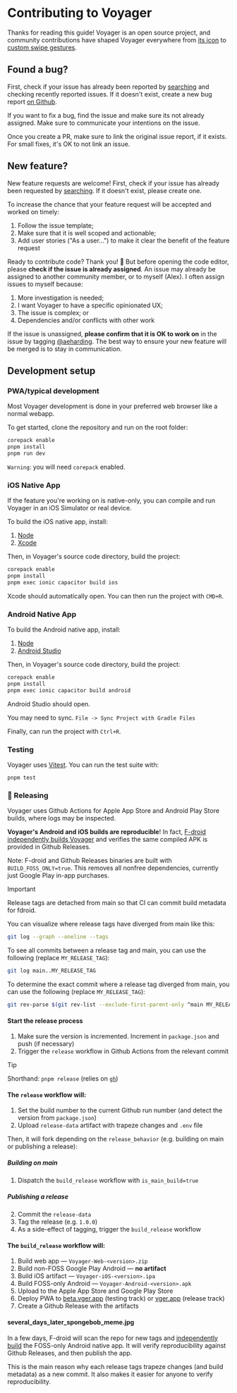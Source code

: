 # Contributing to Voyager

Thanks for reading this guide! Voyager is an open source project, and community contributions have shaped Voyager everywhere from [its icon](https://github.com/aeharding/voyager/pull/519) to [custom swipe gestures](https://github.com/aeharding/voyager/pull/497).

## Found a bug?

First, check if your issue has already been reported by [searching](https://github.com/aeharding/voyager/issues) and checking recently reported issues. If it doesn't exist, create a new bug report [on Github](https://github.com/aeharding/voyager/issues/new/choose).

If you want to fix a bug, find the issue and make sure its not already assigned. Make sure to communicate your intentions on the issue.

Once you create a PR, make sure to link the original issue report, if it exists. For small fixes, it's OK to not link an issue.

## New feature?

New feature requests are welcome! First, check if your issue has already been requested by [searching](https://github.com/aeharding/voyager/issues). If it doesn't exist, please create one.

To increase the chance that your feature request will be accepted and worked on timely:

1.  Follow the issue template;
2.  Make sure that it is well scoped and actionable;
3.  Add user stories ("As a user...") to make it clear the benefit of the feature request

Ready to contribute code? Thank you! 💙 But before opening the code editor, please **check if the issue is already assigned**. An issue may already be assigned to another community member, or to myself (Alex). I often assign issues to myself because:

1.  More investigation is needed;
2.  I want Voyager to have a specific opinionated UX;
3.  The issue is complex; or
4.  Dependencies and/or conflicts with other work

If the issue is unassigned, **please confirm that it is OK to work on** in the issue by tagging [@aeharding](https://github.com/aeharding). The best way to ensure your new feature will be merged is to stay in communication.

## Development setup

### PWA/typical development

Most Voyager development is done in your preferred web browser like a normal webapp.

To get started, clone the repository and run on the root folder:

```sh
corepack enable
pnpm install
pnpm run dev
```

`Warning`: you will need `corepack` enabled.

### iOS Native App

If the feature you're working on is native-only, you can compile and run Voyager in an iOS Simulator or real device.

To build the iOS native app, install:

1. [Node](https://nodejs.org)
2. [Xcode](https://developer.apple.com/xcode/)

Then, in Voyager's source code directory, build the project:

```sh
corepack enable
pnpm install
pnpm exec ionic capacitor build ios
```

Xcode should automatically open. You can then run the project with `CMD+R`.

### Android Native App

To build the Android native app, install:

1. [Node](https://nodejs.org)
2. [Android Studio](https://developer.android.com/studio)

Then, in Voyager's source code directory, build the project:

```sh
corepack enable
pnpm install
pnpm exec ionic capacitor build android
```

Android Studio should open.

You may need to sync. `File -> Sync Project with Gradle Files`

Finally, can run the project with `Ctrl+R`.

### Testing

Voyager uses [Vitest](https://vitest.dev). You can run the test suite with:

```
pnpm test
```

### 🚀 Releasing

Voyager uses Github Actions for Apple App Store and Android Play Store builds, where logs may be inspected.

**Voyager's Android and iOS builds are reproducible**! In fact, [F-droid independently builds Voyager](https://gitlab.com/fdroid/fdroiddata/-/blob/master/metadata/app.vger.voyager.yml) and verifies the same compiled APK is provided in Github Releases.

Note: F-droid and Github Releases binaries are built with `BUILD_FOSS_ONLY=true`. This removes all nonfree dependencies, currently just Google Play in-app purchases.

> [!IMPORTANT]
> Release tags are detached from main so that CI can commit build metadata for fdroid.
>
> You can visualize where release tags have diverged from main like this:
>
> ```sh
> git log --graph --oneline --tags
> ```
>
> To see all commits between a release tag and main, you can use the following (replace `MY_RELEASE_TAG`):
>
> ```sh
> git log main..MY_RELEASE_TAG
> ```
>
> To determine the exact commit where a release tag diverged from main, you can use the following (replace `MY_RELEASE_TAG`):
>
> ```sh
> git rev-parse $(git rev-list --exclude-first-parent-only ^main MY_RELEASE_TAG| tail -1)^
> ```

#### Start the release process

1. Make sure the version is incremented. Increment in `package.json` and push (if necessary)
2. Trigger the `release` workflow in Github Actions from the relevant commit

> [!TIP]
> Shorthand: `pnpm release` (relies on [`gh`](https://cli.github.com))

#### The `release` workflow will:

1. Set the build number to the current Github run number (and detect the version from `package.json`)
2. Upload `release-data` artifact with trapeze changes and `.env` file

Then, it will fork depending on the `release_behavior` (e.g. building on main or publishing a release):

##### Building on main

1. Dispatch the `build_release` workflow with `is_main_build=true`

##### Publishing a release

2. Commit the `release-data`
3. Tag the release (e.g. `1.0.0`)
4. As a side-effect of tagging, trigger the `build_release` workflow

#### The `build_release` workflow will:

1. Build web app — `Voyager-Web-<version>.zip`
2. Build non-FOSS Google Play Android — **no artifact**
3. Build iOS artifact — `Voyager-iOS-<version>.ipa`
4. Build FOSS-only Android — `Voyager-Android-<version>.apk`
5. Upload to the Apple App Store and Google Play Store
6. Deploy PWA to [beta.vger.app](https://beta.vger.app) (testing track) or [vger.app](https://vger.app) (release track)
7. Create a Github Release with the artifacts

#### several_days_later_spongebob_meme.jpg

In a few days, F-droid will scan the repo for new tags and [independently build](https://gitlab.com/fdroid/fdroiddata/-/blob/master/metadata/app.vger.voyager.yml) the FOSS-only Android native app. It will verify reproducibility against Github Releases, and then publish the app.

This is the main reason why each release tags trapeze changes (and build metadata) as a new commit. It also makes it easier for anyone to verify reproducibility.
